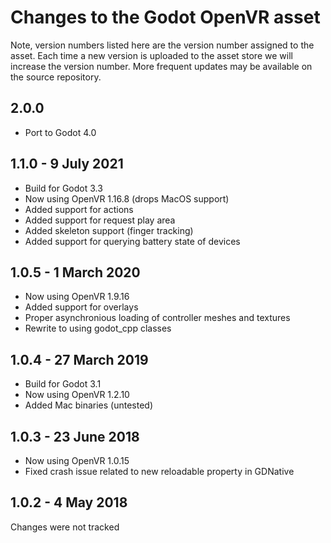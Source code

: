 Changes to the Godot OpenVR asset
=================================

Note, version numbers listed here are the version number assigned to the asset. Each time a new version is uploaded to the asset store we will increase the version number.
More frequent updates may be available on the source repository.

2.0.0
-----
- Port to Godot 4.0

1.1.0 - 9 July 2021
-------------------
- Build for Godot 3.3
- Now using OpenVR 1.16.8 (drops MacOS support)
- Added support for actions
- Added support for request play area
- Added skeleton support (finger tracking)
- Added support for querying battery state of devices

1.0.5 - 1 March 2020
--------------------
- Now using OpenVR 1.9.16
- Added support for overlays
- Proper asynchronious loading of controller meshes and textures
- Rewrite to using godot_cpp classes

1.0.4 - 27 March 2019
---------------------
- Build for Godot 3.1
- Now using OpenVR 1.2.10
- Added Mac binaries (untested)

1.0.3 - 23 June 2018
--------------------
- Now using OpenVR 1.0.15
- Fixed crash issue related to new reloadable property in GDNative

1.0.2 - 4 May 2018
------------------
Changes were not tracked
